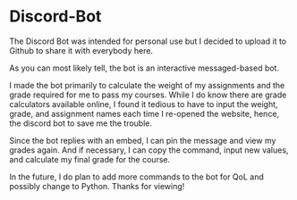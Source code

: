# Discord-Bot

The Discord Bot was intended for personal use but I decided to upload it to Github to share it with everybody here. 

As you can most likely tell, the bot is an interactive messaged-based bot. 

I made the bot primarily to calculate the weight of my assignments and the grade required for me to pass my courses. While I do know there are grade calculators available online, I found it tedious to have to input the weight, grade, and assignment names each time I re-opened the website, hence, the discord bot to save me the trouble. 

Since the bot replies with an embed, I can pin the message and view my grades again. And if necessary, I can copy the command, input new values, and calculate my final grade for the course. 

In the future, I do plan to add more commands to the bot for QoL and possibly change to Python. Thanks for viewing!
